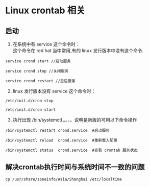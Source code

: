 # Linux crontab 相关

## 启动
1. 在系统中有 service 这个命令时：   
这个命令在 red hat 当中常用,有的 linux 发行版本中没有这个命令.
```
service crond start //启动服务
```
```
service crond stop //关闭服务
```
```
service crond restart //重启服务
```
 
2. linux 发行版本没有 service 这个命令时：
```
/etc/init.d/cron stop
```
```
/etc/init.d/cron start
```
 
3. 执行出现 /bin/systemctl 。。。。说明是新版的可用以下命令操作
``` 
/bin/systemctl restart crond.service  #启动服务
```
```
/bin/systemctl reload  crond.service  #重新载入配置
```
```
/bin/systemctl status  crond.service  #查看 crontab 服务状态
```

## 解决crontab执行时间与系统时间不一致的问题
```
cp /usr/share/zoneinfo/Asia/Shanghai /etc/localtime
```
